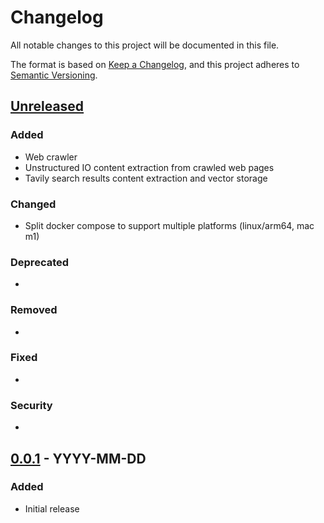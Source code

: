 # Changelog

All notable changes to this project will be documented in this file.

The format is based on [Keep a Changelog](https://keepachangelog.com/en/1.0.0/),
and this project adheres to [Semantic Versioning](https://semver.org/spec/v2.0.0.html).

## [Unreleased]

### Added
- Web crawler
- Unstructured IO content extraction from crawled web pages
- Tavily search results content extraction and vector storage

### Changed
- Split docker compose to support multiple platforms (linux/arm64, mac m1)

### Deprecated

- 

### Removed

- 

### Fixed

- 

### Security

- 

## [0.0.1] - YYYY-MM-DD

### Added

- Initial release

[Unreleased]: https://github.com/username/repository/compare/v0.0.1...HEAD
[0.0.1]: https://github.com/username/repository/releases/tag/v0.0.1
